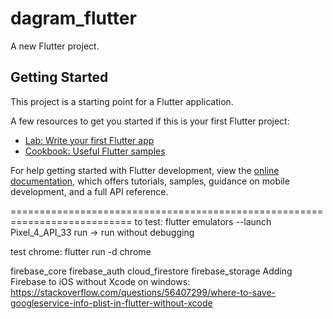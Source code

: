 # dagram_flutter

A new Flutter project.

## Getting Started

This project is a starting point for a Flutter application.

A few resources to get you started if this is your first Flutter project:

- [Lab: Write your first Flutter app](https://docs.flutter.dev/get-started/codelab)
- [Cookbook: Useful Flutter samples](https://docs.flutter.dev/cookbook)

For help getting started with Flutter development, view the
[online documentation](https://docs.flutter.dev/), which offers tutorials,
samples, guidance on mobile development, and a full API reference.

===========================================================================
to test:
flutter emulators --launch Pixel_4_API_33
run -> run without debugging

test chrome:
flutter run -d chrome 

firebase_core
firebase_auth
cloud_firestore
firebase_storage
Adding Firebase to iOS without Xcode on windows:
https://stackoverflow.com/questions/56407299/where-to-save-googleservice-info-plist-in-flutter-without-xcode